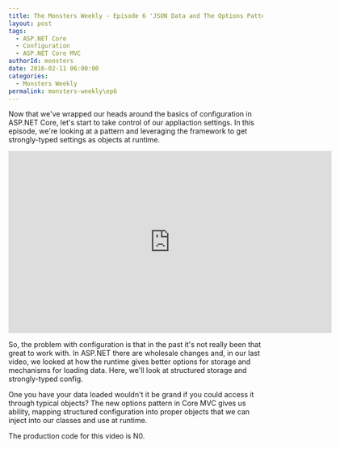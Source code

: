 ```yaml
---
title: The Monsters Weekly - Episode 6 'JSON Data and The Options Pattern' 
layout: post
tags: 
  - ASP.NET Core
  - Configuration
  - ASP.NET Core MVC 
authorId: monsters
date: 2016-02-11 06:00:00
categories:
  - Monsters Weekly
permalink: monsters-weekly\ep6
---
```


Now that we've wrapped our heads around the basics of configuration in ASP.NET Core, let's start to take control of our appliaction settings. In this episode, we're looking at a pattern and leveraging the framework to get strongly-typed settings as objects at runtime. 

<!-- more -->

<iframe src="https://channel9.msdn.com/Series/aspnetmonsters/Episode-6-JSON-Data-and-The-Options-Pattern/player" width="640" height="360" allowFullScreen frameBorder="0"></iframe>

So, the problem with configuration is that in the past it's not really been that great to work with. In ASP.NET there are wholesale changes and, in our last video, we looked at how the runtime gives better options for storage and mechanisms for loading data. Here, we'll look at structured storage and strongly-typed config.

One you have your data loaded wouldn't it be grand if you could access it through typical objects? The new options pattern in Core MVC gives us ability, mapping structured configuration into proper objects that we can inject into our classes and use at runtime.

The production code for this video is N0.
